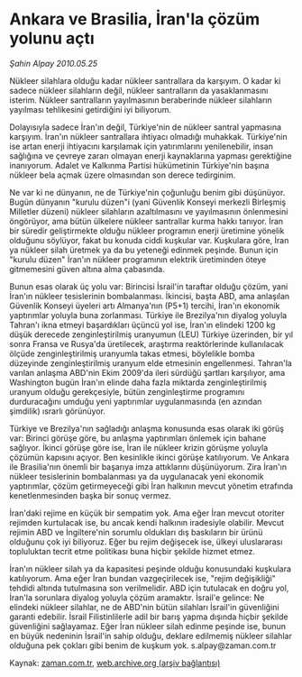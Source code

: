 # Ankara ve Brasilia, İran'la çözüm yolunu açtı

*Şahin Alpay 2010.05.25*

<td class="columnist-detail">
<p>Nükleer silahlara olduğu kadar nükleer santrallara da karşıyım. O kadar ki sadece nükleer silahların değil, nükleer santralların da yasaklanmasını isterim. Nükleer santralların yayılmasının beraberinde nükleer silahların yayılması tehlikesini getirdiğini iyi biliyorum.</p>
<p>
<div id="haberMetinDiv">
<p>Dolayısıyla sadece İran'ın değil, Türkiye'nin de nükleer santral yapmasına karşıyım. İran'ın nükleer santrallara ihtiyacı olmadığı muhakkak. Türkiye'nin ise artan enerji ihtiyacını karşılamak için yatırımlarını yenilenebilir, insan sağlığına ve çevreye zararı olmayan enerji kaynaklarına yapması gerektiğine inanıyorum. Adalet ve Kalkınma Partisi hükümetinin Türkiye'nin başına nükleer bela açmak üzere olmasından son derece tedirginim.
<p>Ne var ki ne dünyanın, ne de Türkiye'nin çoğunluğu benim gibi düşünüyor. Bugün dünyanın "kurulu düzen"i (yani Güvenlik Konseyi merkezli Birleşmiş Milletler düzeni) nükleer silahların azaltılmasını ve yayılmasının önlenmesini öngörüyor, ama bütün ülkelere nükleer santrallar kurma hakkı tanıyor. İran bir süredir geliştirmekte olduğu nükleer programın enerji üretimine yönelik olduğunu söylüyor, fakat bu konuda ciddi kuşkular var. Kuşkulara göre, İran ya nükleer silah üretmek ya da bu yeteneği edinmek peşinde. Bunun için "kurulu düzen" İran'ın nükleer programının elektrik üretiminden öteye gitmemesini güven altına alma çabasında.
<p>Bunun esas olarak üç yolu var: Birincisi İsrail'in taraftar olduğu çözüm, yani İran'ın nükleer tesislerinin bombalanması. İkincisi, başta ABD, ama anlaşılan Güvenlik Konseyi üyeleri artı Almanya'nın (P5+1) tercihi, İran'ın ekonomik yaptırımlar yoluyla buna zorlanması. Türkiye ile Brezilya'nın diyalog yoluyla Tahran'ı ikna etmeyi başardıkları üçüncü yol ise, İran'ın elindeki 1200 kg düşük derecede zenginleştirilmiş uranyumun (LEU) Türkiye üzerinden, bir yıl sonra Fransa ve Rusya'da üretilecek, araştırma reaktörlerinde kullanılacak ölçüde zenginleştirilmiş uranyumla takas etmesi, böylelikle bomba düzeyinde zenginleştirilmiş uranyum elde etmesinin engellenmesi. Tahran'la varılan anlaşma ABD'nin Ekim 2009'da ileri sürdüğü şartları karşılıyor, ama Washington bugün İran'ın elinde daha fazla miktarda zenginleştirilmiş uranyum olduğu gerekçesiyle, bütün zenginleştirme programını durduracağını umduğu yeni yaptırımlar uygulanmasında (en azından şimdilik) ısrarlı görünüyor.
<p>Türkiye ve Brezilya'nın sağladığı anlaşma konusunda esas olarak iki görüş var: Birinci görüşe göre, bu anlaşma yaptırımları önlemek için bahane sağlıyor. İkinci görüşe göre ise, İran ile nükleer krizin görüşme yoluyla çözümün kapısını açıyor. Ben kesinlikle ikinci görüşe katılıyorum. Ve Ankara ile Brasilia'nın önemli bir başarıya imza attıklarını düşünüyorum. Zira İran'ın nükleer tesislerinin bombalanması ya da uygulanacak yeni ekonomik yaptırımlar, çözüm getirmeyeceği gibi İran halkının mevcut yönetim etrafında kenetlenmesinden başka bir sonuç vermez.
<p>İran'daki rejime en küçük bir sempatim yok. Ama eğer İran mevcut otoriter rejimden kurtulacak ise, bu ancak kendi halkının iradesiyle olabilir. Mevcut rejimin ABD ve İngiltere'nin sorumlu oldukları dış baskıların bir ürünü olduğunu çok iyi biliyoruz. Eğer bu rejim değişecek ise, ülkeyi uluslararası topluluktan tecrit etme politikası buna hiçbir şekilde hizmet etmez.
<p>İran'ın nükleer silah ya da kapasitesi peşinde olduğu konusundaki kuşkulara katılıyorum. Ama eğer İran bundan vazgeçirilecek ise, "rejim değişikliği" tehdidi altında tutulmasına son verilmelidir. ABD için tutulacak en doğru yol, İran'la sorunlara diyalog yoluyla çözüm aramaktır. İsrail'e gelince: Ne elindeki nükleer silahlar, ne de ABD'nin bütün silahları İsrail'in güvenliğini garanti edebilir. İsrail Filistinlilerle adil bir barış yapma dışında hiçbir şekilde güvenliğini sağlayamaz. Eğer İran nükleer silah edinme peşinde ise, bunun en büyük nedeninin İsrail'in sahip olduğu, deklare edilmemiş nükleer silahlar olduğuna pek çokları gibi benim de kuşkum yok. s.alpay@zaman.com.tr</p></p></p></p></p></p></div>
</p>
<a href="http://web.archive.org/web/20110107151548/mailto:s.alpay@zaman.com.tr">
</a></td>

Kaynak: [zaman.com.tr](http://zaman.com.tr/yazar.do?yazino=987710), [web.archive.org (arşiv bağlantısı)](http://web.archive.org/web/20110107151548/http://www.zaman.com.tr/yazar.do?yazino=987710)
